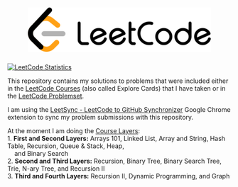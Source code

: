 <h1 align="center"><img src="leetcode_logo.svg" height="100" title="LeetCode"/></h1>

<a href="https://leetcode.com/u/lubomir-m/"> 
         <img src="https://leetcard.jacoblin.cool/lubomir-m?theme=light&font=Noto%20Sans&animation=true" height="150" title="LeetCode Statistics"/></a>

This repository contains my solutions to problems that were included either in the [LeetCode Courses](https://leetcode.com/explore/) (also called Explore Cards) that I have taken or in the [LeetCode Problemset](https://leetcode.com/problemset/).

I am using the [LeetSync - LeetCode to GitHub Synchronizer](https://chromewebstore.google.com/detail/ppkbejeolfcbaomanmbpjdbkfcjfhjnd) Google Chrome extension to sync my problem submissions with this repository.

At the moment I am doing the [Course Layers](https://leetcode.com/explore/learn/card/the-leetcode-beginners-guide/679/sql-syntax/4358/):
  <br>1. **First and Second Layers:** Arrays 101, Linked List, Array and String, Hash Table, Recursion, Queue & Stack, Heap,
  <br>&nbsp;&nbsp;&nbsp; and Binary Search
  <br>2. **Second and Third Layers:** Recursion, Binary Tree, Binary Search Tree, Trie, N-ary Tree, and Recursion II
  <br>3. **Third and Fourth Layers:** Recursion II, Dynamic Programming, and Graph
